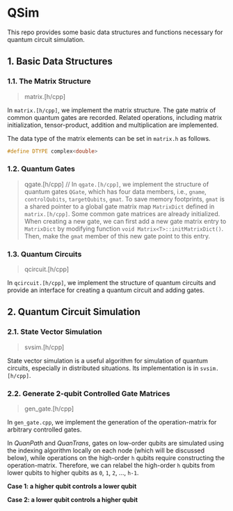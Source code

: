 # QSim

This repo provides some basic data structures and functions necessary for quantum circuit simulation. 

## 1. Basic Data Structures

### 1.1. The Matrix Structure

> matrix.[h/cpp]

In `matrix.[h/cpp]`, we implement the matrix structure. The gate matrix of common quantum gates are recorded. Related operations, including matrix initialization, tensor-product, addition and multiplication are implemented. 

The data type of the matrix elements can be set in `matrix.h` as follows. 

```cpp
#define DTYPE complex<double>
```

### 1.2. Quantum Gates

> qgate.[h/cpp]
//
In `qgate.[h/cpp]`, we implement the structure of quantum gates `QGate`, which has four data members, i.e., `gname`, `controlQubits`, `targetQubits`, `gmat`. To save memory footprints, `gmat` is a shared pointer to a global gate matrix map `MatrixDict` defined in `matrix.[h/cpp]`. 
Some common gate matrices are already initialized. 
When creating a new gate, we can first add a new gate matrix entry to `MatrixDict` by modifying function `void Matrix<T>::initMatrixDict()`. Then, make the `gmat` member of this new gate point to this entry. 

### 1.3. Quantum Circuits

> qcircuit.[h/cpp]

In `qcircuit.[h/cpp]`, we implement the structure of quantum circuits and provide an interface for creating a quantum circuit and adding gates. 

## 2. Quantum Circuit Simulation

### 2.1. State Vector Simulation

> svsim.[h/cpp]

State vector simulation is a useful algorithm for simulation of quantum circuits, especially in distributed situations. Its implementation is in `svsim.[h/cpp]`. 

### 2.2. Generate 2-qubit Controlled Gate Matrices

> gen_gate.[h/cpp]

In `gen_gate.cpp`, we implement the generation of the operation-matrix for arbitrary controlled gates. 

In *QuanPath* and *QuanTrans*, gates on low-order qubits are simulated using the indexing algorithm locally on each node (which will be discussed below), while operations on the high-order `h` qubits require constructing the operation-matrix. Therefore, we can relabel the high-order `h` qubits from lower qubits to higher qubits as `0`, `1`, `2`, ..., `h-1`.

**Case 1: a higher qubit controls a lower qubit**


**Case 2: a lower qubit controls a higher qubit**
